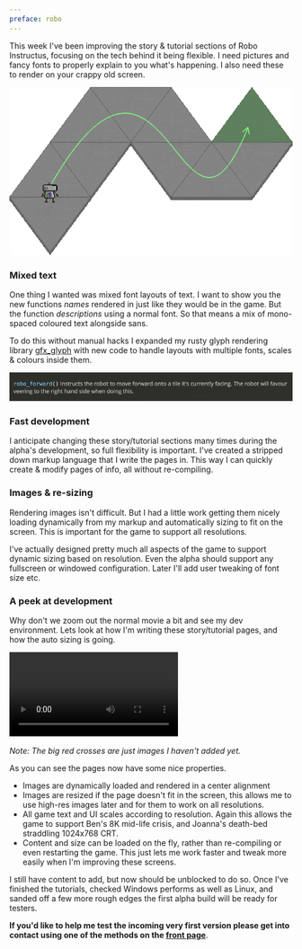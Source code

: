 ```yaml
---
preface: robo
---
```


This week I've been improving the story & tutorial sections of Robo Instructus, focusing on the tech behind it being flexible. I need pictures and fancy fonts to properly explain to you what's happening. I also need these to render on your crappy old screen.

![](/assets/2017-09-29/exit-info.png "Get to the chopper!")

### Mixed text
One thing I wanted was mixed font layouts of text. I want to show you the new functions *names* rendered in just like they would be in the game. But the function *descriptions* using a normal font. So that means a mix of mono-spaced coloured text alongside sans.

To do this without manual hacks I expanded my rusty glyph rendering library [gfx_glyph](https://github.com/alexheretic/gfx-glyph) with new code to handle layouts with multiple fonts, scales & colours inside them.

![](/assets/2017-09-29/code-and-text.png "Coloured mono + sans all in one layout")


### Fast development
I anticipate changing these story/tutorial sections many times during the alpha's development, so full flexibility is important. I've created a stripped down markup language that I write the pages in. This way I can quickly create & modify pages of info, all without re-compiling.

### Images & re-sizing
Rendering images isn't difficult. But I had a little work getting them nicely loading dynamically from my markup and automatically sizing to fit on the screen. This is important for the game to support all resolutions.

I've actually designed pretty much all aspects of the game to support dynamic sizing based on resolution. Even the alpha should support any fullscreen or windowed configuration. Later I'll add user tweaking of font size etc.

### A peek at development
Why don't we zoom out the normal movie a bit and see my dev environment. Lets look at how I'm writing these story/tutorial pages, and how the auto sizing is going.

<video src="/assets/2017-09-29/info-development.mp4" controls autoplay loop></video>

*Note: The big red crosses are just images I haven't added yet.*

As you can see the pages now have some nice properties.
* Images are dynamically loaded and rendered in a center alignment
* Images are resized if the page doesn't fit in the screen, this allows me to use high-res images later and for them to work on all resolutions.
* All game text and UI scales according to resolution. Again this allows the game to support Ben's 8K mid-life crisis, and Joanna's death-bed straddling 1024x768 CRT.
* Content and size can be loaded on the fly, rather than re-compiling or even restarting the game. This just lets me work faster and tweak more easily when I'm improving these screens.

I still have content to add, but now should be unblocked to do so. Once I've finished the tutorials, checked Windows performs as well as Linux, and sanded off a few more rough edges the first alpha build will be ready for testers.

**If you'd like to help me test the incoming very first version please get into contact using one of the methods on the [front page](/)**.

